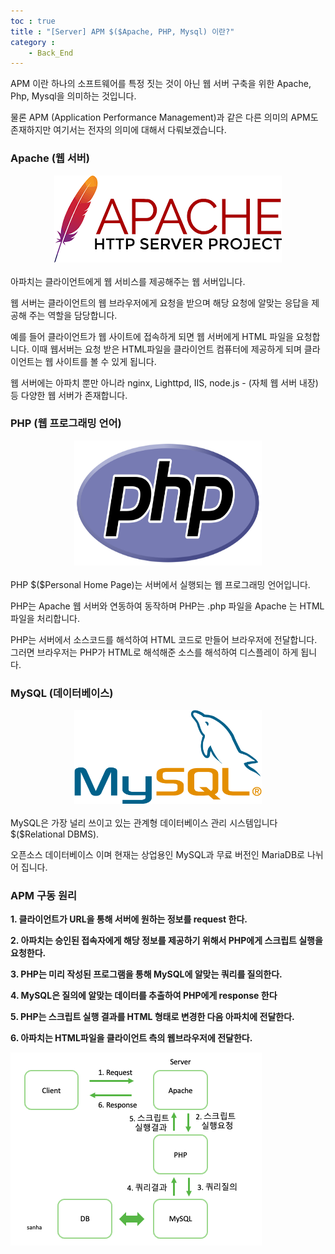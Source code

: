 ```yaml
---
toc : true
title : "[Server] APM $($Apache, PHP, Mysql) 이란?"
category : 
    - Back_End
---
```


APM 이란 하나의 소프트웨어를 특정 짓는 것이 아닌 웹 서버 구축을 위한 Apache, Php, Mysql을 의미하는 것입니다. 

물론 APM $($Application Performance Management)과 같은 다른 의미의 APM도 존재하지만 여기서는 전자의 의미에 대해서 다뤄보겠습니다.

### Apache $($웹 서버)

<center><img src = "/assets/images/Back_End/apache.png"></center>

<br>
아파치는 클라이언트에게 웹 서비스를 제공해주는 웹 서버입니다.

웹 서버는 클라이언트의 웹 브라우저에게 요청을 받으며 해당 요청에 알맞는 응답을 제공해 주는 역할을 담당합니다.

예를 들어 클라이언트가 웹 사이트에 접속하게 되면 웹 서버에게 HTML 파일을 요청합니다. 이때 웹서버는 요청 받은 HTML파일을 클라이언트 컴퓨터에 제공하게 되며 클라이언트는 웹 사이트를 볼 수 있게 됩니다.

웹 서버에는 아파치 뿐만 아니라 nginx, Lighttpd, IIS, node.js - $($자체 웹 서버 내장) 등 다양한 웹 서버가 존재합니다.

### PHP $($웹 프로그래밍 언어)

<center><img src = "/assets/images/Back_End/PHP-logo.svg" width="300" height="200"></center>

<br>
PHP $($Personal Home Page)는 서버에서 실행되는 웹 프로그래밍 언어입니다. 

PHP는 Apache 웹 서버와 연동하여 동작하며 PHP는 .php 파일을 Apache 는 HTML 파일을 처리합니다.

PHP는 서버에서 소스코드를 해석하여 HTML 코드로 만들어 브라우저에 전달합니다. 그러면 브라우저는 PHP가 HTML로 해석해준 소스를 해석하여 디스플레이 하게 됩니다. 

### MySQL $($데이터베이스)

<center><img src = "/assets/images/Back_End/mysql_image.png" width="300" height="150"></center>

<br>
MySQL은 가장 널리 쓰이고 있는 관계형 데이터베이스 관리 시스템입니다$($Relational DBMS). 

오픈소스 데이터베이스 이며 현재는 상업용인 MySQL과 무료 버전인 MariaDB로 나뉘어 집니다.

### APM 구동 원리

**1. 클라이언트가 URL을 통해 서버에 원하는 정보를 request 한다.**

**2. 아파치는 승인된 접속자에게 해당 정보를 제공하기 위해서 PHP에게 스크립트 실행을 요청한다.**

**3. PHP는 미리 작성된 프로그램을 통해 MySQL에 알맞는 쿼리를 질의한다.**

**4. MySQL은 질의에 알맞는 데이터를 추출하여 PHP에게 response 한다**

**5. PHP는 스크립트 실행 결과를 HTML 형태로 변경한 다음 아파치에 전달한다.**

**6. 아파치는 HTML파일을 클라이언트 측의 웹브라우저에 전달한다.**

![APM workflow](/assets/images/Back_End/apmWorkflow.png)
